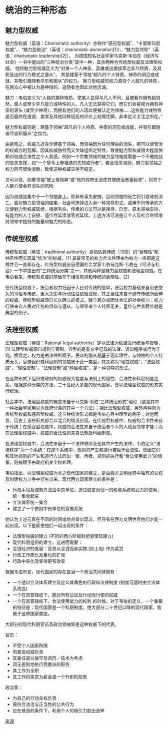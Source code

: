# 统治的三种形态

## 魅力型权威

魅力型权威（英语：Charismatic authority）亦称作“感召型权威”、“卡里斯玛型权威”、
“魅力型统治”（英语：charismatic domination[1]）、“魅力型领导”（英语：charismatic leadership[2]），
为德国知名社会学家马克斯·韦伯在《经济与社会》一书中提出的“三种统治分类”其中一种，其余两种为传统型权威及法理型权威。
他将魅力型权威定义为“对某一个人神圣、英雄或出类拔萃之非凡特质，及其彰显出的行为模式之遵从”。
其是建基于领袖“超凡的个人特质、神奇的洞见或成就，并吸引跟随者尽忠和服从”的权力。
魅力型权威的权力源自个人超凡的特质，在民众心中被认为是神授的，追随者也因此对他忠诚。

魅力：韦伯定义为“人格的某种特质，使某人显得与凡人不同，且被看作拥有超自然，超人或至少非凡能力或特性的人。凡人无法获得它们，而它们会被视为拥有神圣的源头 (或至少神奇)，而拥有他们的人因此便被认定为领袖......这些能力或特性是否最终在道德、美学及其他同样层面的评价上站得住脚，非本定义关注之所在。”

魅力型权威则是：建基于领袖“超凡的个人特质、神奇的洞见或成就，并吸引跟随者尽忠和服从”之权力。

由是观之，权威几近完全建基于领袖，而领袖因为任何理由的消失，都可以使管治的权威立时瓦解。因其权威独特而又欠缺组织之特性，致使魅力型权威很大程度依赖对权威合法性之个人观感。例如一个宗教领域的魅力型领袖就需要一个不被挑战的信念支撑，如“一个曾与上帝相遇的先知或行者”。若此信念减弱，魅力型领袖之权力则可很快消散，致使这种权威显得不稳定。

又可以说，如果领袖“被上帝抛弃”或“他的政府无法使其被统治者富起来”，则其个人魅力便会有消失的风险

因为权威是集中于一个领袖身上，除非有事先安排，否则领袖的死亡将引致政府消亡。面对魅力型领袖的结束，社会可选择进入另一种领导形式，或用不同传承的方法使魅力型权威延续。根据韦伯，传承的方法可以是搜寻、启示、原本领袖安排、有能力的人士安排、遗传性延续或官式延续。上述方法可说是让个人及社会继续维持领导中独特的能量和魅力的形态。

## 传统型权威

传统型权威（英语：traditional authority）是指依靠传统（习惯）的“合理性”和神圣性而实现其“统治”的权威，[1] 其最常见的权力合法性理由为权力一直都是这样并且一直都存在。传统型权威出自德国社会学家韦伯马克斯·韦伯在《经济与社会》一书中提出的“三种统治分类”之一，其他两种是魅力型权威和法理型权威。在韦伯看来，传统型权威的基础在于相信常规和传统的合理性。[2]

在传统型权威下，统治者权力归因于人民对传统的信仰，统治权力基础来自历史悠久的习俗与传统，重大决策与行动往往依循成规，其正当性来自于遵守传统所延伸的权威。传统型权威源自长久确立的模式，赋与民众或团体合法的社会权力；权力行使来自人民对传统的信仰与遵从，与领导者个人特质无关，皇位与世袭爵位就是典型的例子。

## 法理型权威

法理型权威（英语：Rational-legal authority）是以法律为依据进行统治与管理，[1] 法理型权威源自规则与管制，典型的是有文字记载的法律、诉讼程序或行为守则。换言之，权力是由法律所赋予，民众的服从是基于现实理性，与领袖的个人特质无关，官僚组织或科层制的领袖属于此一类型。其又称为“理性权威”，“法型权威”，“理性管制”，“法理管制”或“科层权威”，是一种领导的形式。

在这种形式下组织或政权的权威很大程度与法制上的理性、合法性和科层制度连系。根据这种分类的方法，二十世纪大多数的现代国家，皆以法理型权威的形态实行统治。

社会学中，法理型权威的概念来自于马克斯·韦伯“三种统治形式”理论（这是其中一种社会学家用以为政府分类的其中一个方法）；相比法理型权威，另外两种则为传统型权威和感召型权威。这三种统治形式都是韦伯心目中理型的例子；对他而言，历史上该些形式都会以混合的情况出现。在传统型权威中，权威的合法性来自于传统；在感召型权威中，权威的合法性来自于统治者个人的人格及领导才能；而在法理型权威中，权威的合法性则来自法制及科层制度。

在法理型权威中，合法性来自于一个法律秩序及在其中产生的法律。韦伯定义“法律秩序”为一个系统：在这个系统中，规则的产生和遵行被赋予合法性，皆因它们和其他规则的产生和遵行方法同出一辙。再者，规则的执行和“合法使用武力”的情景，则被赋予由政府机关全权处理。

韦伯指出，以法理型权威为本之现代国家的建立，是由西方文明世界中独有的父权及封建权力斗争中衍生出来。现代西方国家建立的条件是：

- 行政手段及控制方法由中央单位，透过稳定而归一的税收系统和武力的使用，统一集合起来
- 立法体系统一集合
- 建立了一个依附中央单位的官僚系统

他认为上述元素在不同的时间或地点皆出现过，但只有在西方文明世界他们才能一起出现。以下是驱使他们一起出现的条件：

- 法理型权威的建立 (不同的西方阶级群组驱使其建立)
- 现代科层组织的建立。这进而需要：
- 金钱经济的发展：官员以金钱而非实物 (如土地) 作为奖赏
- 行政工作质化及量化的扩张
- 行政中央化及变得更有效率

根据韦伯所言，现代国家的存在是当一个政治共同体拥有：

- 一个透过立法体系建立及定义其角色的行政和法律制度 (制度可适时由立法体系改变)
- 一个在其管辖权下，能对所有公民及行动而行使的权威
- 一个在其管辖权下，合法使用武力的权利
的时候。对于韦伯的定义，一个重要的特征是：现代国家是一个科层制度。绝大部分二十世纪以降的现代国家，皆属于这种国家类型。

大部分的现代科层官员及政治领袖皆是这种权威下的代表。

官员：

- 不受个人因素所限
- 向更高权威负责
- 其委任是以操守及资历／技术为考虑
- 须无差别地执行受委派的职务
- 其工作为全职
- 其工作的奖赏为薪金或一个升职的前景

政治家：

- 为自己的行动全权负责
- 需符合法治与正当性的公共行为
- 应在普选的条件下，利用个人的吸引力胜出选举

[来源](https://zh.wikipedia.org/wiki/魅力型权威)
